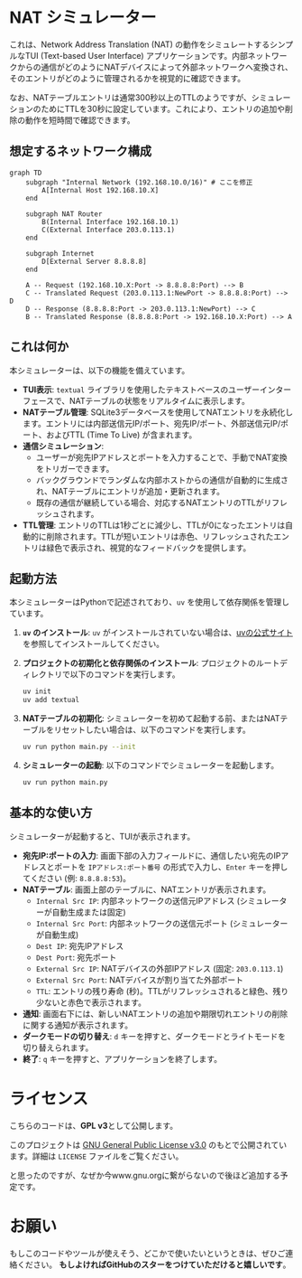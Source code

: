 # NAT シミュレーター

これは、Network Address Translation (NAT) の動作をシミュレートするシンプルなTUI (Text-based User Interface) アプリケーションです。内部ネットワークからの通信がどのようにNATデバイスによって外部ネットワークへ変換され、そのエントリがどのように管理されるかを視覚的に確認できます。

なお、NATテーブルエントリは通常300秒以上のTTLのようですが、シミュレーションのためにTTLを30秒に設定しています。これにより、エントリの追加や削除の動作を短時間で確認できます。

## 想定するネットワーク構成

```mermaid
graph TD
    subgraph "Internal Network (192.168.10.0/16)" # ここを修正
        A[Internal Host 192.168.10.X]
    end

    subgraph NAT Router
        B(Internal Interface 192.168.10.1)
        C(External Interface 203.0.113.1)
    end

    subgraph Internet
        D[External Server 8.8.8.8]
    end

    A -- Request (192.168.10.X:Port -> 8.8.8.8:Port) --> B
    C -- Translated Request (203.0.113.1:NewPort -> 8.8.8.8:Port) --> D
    D -- Response (8.8.8.8:Port -> 203.0.113.1:NewPort) --> C
    B -- Translated Response (8.8.8.8:Port -> 192.168.10.X:Port) --> A
```

## これは何か

本シミュレーターは、以下の機能を備えています。

*   **TUI表示**: `textual` ライブラリを使用したテキストベースのユーザーインターフェースで、NATテーブルの状態をリアルタイムに表示します。
*   **NATテーブル管理**: SQLite3データベースを使用してNATエントリを永続化します。エントリには内部送信元IP/ポート、宛先IP/ポート、外部送信元IP/ポート、およびTTL (Time To Live) が含まれます。
*   **通信シミュレーション**: 
    *   ユーザーが宛先IPアドレスとポートを入力することで、手動でNAT変換をトリガーできます。
    *   バックグラウンドでランダムな内部ホストからの通信が自動的に生成され、NATテーブルにエントリが追加・更新されます。
    *   既存の通信が継続している場合、対応するNATエントリのTTLがリフレッシュされます。
*   **TTL管理**: エントリのTTLは1秒ごとに減少し、TTLが0になったエントリは自動的に削除されます。TTLが短いエントリは赤色、リフレッシュされたエントリは緑色で表示され、視覚的なフィードバックを提供します。

## 起動方法

本シミュレーターはPythonで記述されており、`uv` を使用して依存関係を管理しています。

1.  **`uv` のインストール**:
    `uv` がインストールされていない場合は、[uvの公式サイト](https://docs.astral.sh/uv/) を参照してインストールしてください。

2.  **プロジェクトの初期化と依存関係のインストール**:
    プロジェクトのルートディレクトリで以下のコマンドを実行します。

    ```bash
    uv init
    uv add textual
    ```

3.  **NATテーブルの初期化**:
    シミュレーターを初めて起動する前、またはNATテーブルをリセットしたい場合は、以下のコマンドを実行します。

    ```bash
    uv run python main.py --init
    ```

4.  **シミュレーターの起動**:
    以下のコマンドでシミュレーターを起動します。

    ```bash
    uv run python main.py
    ```

## 基本的な使い方

シミュレーターが起動すると、TUIが表示されます。

*   **宛先IP:ポートの入力**: 画面下部の入力フィールドに、通信したい宛先のIPアドレスとポートを `IPアドレス:ポート番号` の形式で入力し、`Enter` キーを押してください (例: `8.8.8.8:53`)。
*   **NATテーブル**: 画面上部のテーブルに、NATエントリが表示されます。
    *   `Internal Src IP`: 内部ネットワークの送信元IPアドレス (シミュレーターが自動生成または固定)
    *   `Internal Src Port`: 内部ネットワークの送信元ポート (シミュレーターが自動生成)
    *   `Dest IP`: 宛先IPアドレス
    *   `Dest Port`: 宛先ポート
    *   `External Src IP`: NATデバイスの外部IPアドレス (固定: `203.0.113.1`)
    *   `External Src Port`: NATデバイスが割り当てた外部ポート
    *   `TTL`: エントリの残り寿命 (秒)。TTLがリフレッシュされると緑色、残り少ないと赤色で表示されます。
*   **通知**: 画面右下には、新しいNATエントリの追加や期限切れエントリの削除に関する通知が表示されます。
*   **ダークモードの切り替え**: `d` キーを押すと、ダークモードとライトモードを切り替えられます。
*   **終了**: `q` キーを押すと、アプリケーションを終了します。

# ライセンス

こちらのコードは、**GPL v3**として公開します。

このプロジェクトは [GNU General Public License v3.0](https://www.gnu.org/licenses/gpl-3.0.html) のもとで公開されています。詳細は `LICENSE` ファイルをご覧ください。

と思ったのですが、なぜか今www.gnu.orgに繋がらないので後ほど追加する予定です。

# お願い

もしこのコードやツールが使えそう、どこかで使いたいというときは、ぜひご連絡ください。 **もしよければGitHubのスターをつけていただけると嬉しいです**。
